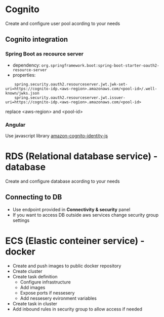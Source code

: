 # Cognito

Create and configure user pool acording to your needs 

## Cognito integration

### Spring Boot as recource server

- dependency: ```org.springframework.boot:spring-boot-starter-oauth2-resource-server```
- properties:
```
    spring.security.oauth2.resourceserver.jwt.jwk-set-uri=https://cognito-idp.<aws-region>.amazonaws.com/<pool-id>/.well-known/jwks.json
    spring.security.oauth2.resourceserver.jwt.issuer-uri=https://cognito-idp.<aws-region>.amazonaws.com/<pool-id>
```
replace \<aws-region> and \<pool-id> 

### Angular

Use javascript library [amazon-cognito-identity-js](https://www.npmjs.com/package/amazon-cognito-identity-js)

# RDS (Relational database service) - database

Create and configure database acording to your needs 

## Connecting to DB

- Use endpoint provided in **Connectivity & security** panel
- If you want to access DB outside aws services change security group settings  

# ECS (Elastic conteiner service) - docker 

- Create and push images to public docker repository  
- Create cluster
- Create task definition
  - Configure infrastructure
  - Add images
  - Expose ports if nessesery
  - Add nessesery evironment variables
- Create task in cluster
- Add inbound rules in security group to allow access if needed
